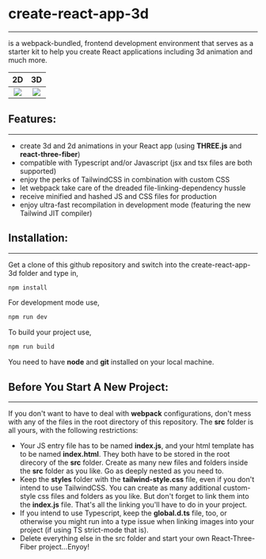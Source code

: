 # create-react-app-3d
---
is a webpack-bundled, frontend development environment that serves as a starter kit to help you create React applications including 3d animation and much more.

2D                         |3D
:-------------------------:|:-------------------------:
![](https://www.dropbox.com/s/qctbmba0cuukcbo/2d-landing-page.png?raw=1)  | ![](https://www.dropbox.com/s/46tsevv3xkg4dh9/3d-landing-page.png?raw=1)


## Features:
---
* create 3d and 2d animations in your React app (using **THREE.js** and **react-three-fiber**)
* compatible with Typescript and/or Javascript (jsx and tsx files are both supported)
* enjoy the perks of TailwindCSS in combination with custom CSS
* let webpack take care of the dreaded file-linking-dependency hussle
* receive minified and hashed JS and CSS files for production
* enjoy ultra-fast recompilation in development mode (featuring the new Tailwind JIT compiler)

## Installation:
---
Get a clone of this github repository and switch into the create-react-app-3d folder and type in,
```bash
npm install
```
For development mode use,
```bash
npm run dev
```
To build your project use,
```bash
npm run build
```
You need to have **node** and **git** installed on your local machine.

## Before You Start A New Project:
---
If you don't want to have to deal with **webpack** configurations, don't mess with any of the files in the root directory of this repository. The **src** folder is all yours, with the following restrictions:

* Your JS entry file has to be named **index.js**, and your html template has to be named **index.html**. They both have to be stored in the root direcory of the **src** folder. Create as many new files and folders inside the **src** folder as you like. Go as deeply nested as you need to.
* Keep the **styles** folder with the **tailwind-style.css** file, even if you don't intend to use TailwindCSS. You can create as many additional custom-style css files and folders as you like. But don't forget to link them into the **index.js** file. That's all the linking you'll have to do in your project.
* If you intend to use Typescript, keep the **global.d.ts** file, too, or otherwise you might run into a type issue when linking images into your project (if using TS strict-mode that is). 
* Delete everything else in the src folder and start your own React-Three-Fiber project...Enyoy!




